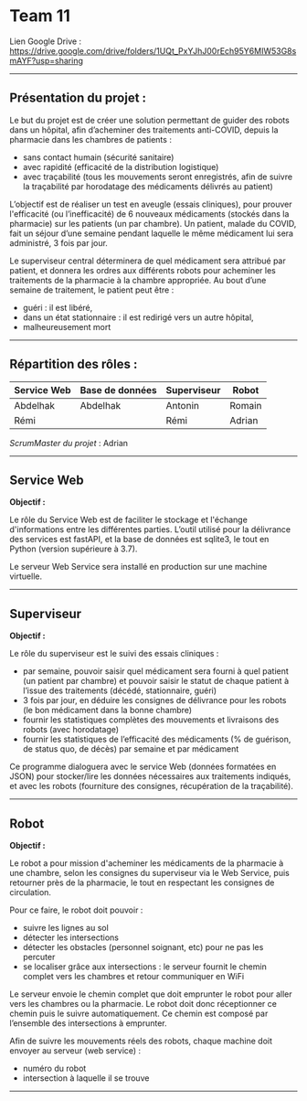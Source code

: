 # Team 11

Lien Google Drive : https://drive.google.com/drive/folders/1UQt_PxYJhJ00rEch95Y6MIW53G8smAYF?usp=sharing  

---

**Présentation du projet :**
---

Le but du projet est de créer une solution permettant de guider des robots dans un hôpital, afin d’acheminer des traitements anti-COVID, depuis la pharmacie dans les chambres de patients :

- sans contact humain (sécurité sanitaire)
- avec rapidité (efficacité de la distribution logistique)
- avec traçabilité (tous les mouvements seront enregistrés, afin de suivre la traçabilité par horodatage des médicaments délivrés au patient)

L’objectif est de réaliser un test en aveugle (essais cliniques), pour prouver l'efficacité (ou l’inefficacité) de 6 nouveaux médicaments (stockés dans la pharmacie) sur les patients (un par chambre). Un patient, malade du COVID, fait un séjour d’une semaine pendant laquelle le même médicament lui sera administré, 3 fois par jour.

Le superviseur central déterminera de quel médicament sera attribué par patient, et donnera les ordres aux différents robots pour acheminer les traitements de la pharmacie à la chambre appropriée. Au bout d’une semaine de traitement, le patient peut être :
- guéri : il est libéré, 
- dans un état stationnaire : il est redirigé vers un autre hôpital, 
- malheureusement mort

---

**Répartition des rôles :**
---

| Service Web | Base de données | Superviseur | Robot  |
| ----------- | --------------- | ----------- | ------ |
| Abdelhak    | Abdelhak        | Antonin     | Romain |
| Rémi        |                 | Rémi        | Adrian |

_ScrumMaster du projet_ : Adrian

---

**Service Web**
---
**Objectif :**

Le rôle du Service Web est de faciliter le stockage et l'échange d'informations entre les différentes parties. L’outil utilisé pour la délivrance des services est fastAPI, et la base de données est sqlite3, le tout en Python (version supérieure à 3.7).

Le serveur Web Service sera installé en production sur une machine virtuelle.

---

**Superviseur**
---
**Objectif :**

Le rôle du superviseur est le suivi des essais cliniques :
- par semaine, pouvoir saisir quel médicament sera fourni à quel patient (un patient par chambre) et pouvoir saisir le statut de chaque patient à l’issue des traitements (décédé, stationnaire, guéri)
- 3 fois par jour, en déduire les consignes de délivrance pour les robots (le bon médicament dans la bonne chambre)
- fournir les statistiques complètes des mouvements et livraisons des robots (avec horodatage)
- fournir les statistiques de l’efficacité des médicaments (% de guérison, de status quo, de décès) par semaine et par médicament

Ce programme dialoguera avec le service Web (données formatées en JSON) pour stocker/lire les données nécessaires aux traitements indiqués, et avec les robots (fourniture des consignes, récupération de la traçabilité).


---

**Robot**
---
**Objectif :**

Le robot a pour mission d'acheminer les médicaments de la pharmacie à une chambre, selon les consignes du superviseur via le Web Service, puis retourner près de la pharmacie, le tout en respectant les consignes de circulation.

Pour ce faire, le robot doit pouvoir :
- suivre les lignes au sol
- détecter les intersections
- détecter les obstacles (personnel soignant, etc) pour ne pas les percuter
- se localiser grâce aux intersections : le serveur fournit le chemin complet vers les chambres et retour
communiquer en WiFi

Le serveur envoie le chemin complet que doit emprunter le robot pour aller vers les chambres ou la pharmacie. Le robot doit donc réceptionner ce chemin puis le suivre automatiquement. Ce chemin est composé par l’ensemble des intersections à emprunter.

Afin de suivre les mouvements réels des robots, chaque machine doit envoyer au serveur (web service) :
- numéro du robot
- intersection à laquelle il se trouve

---
